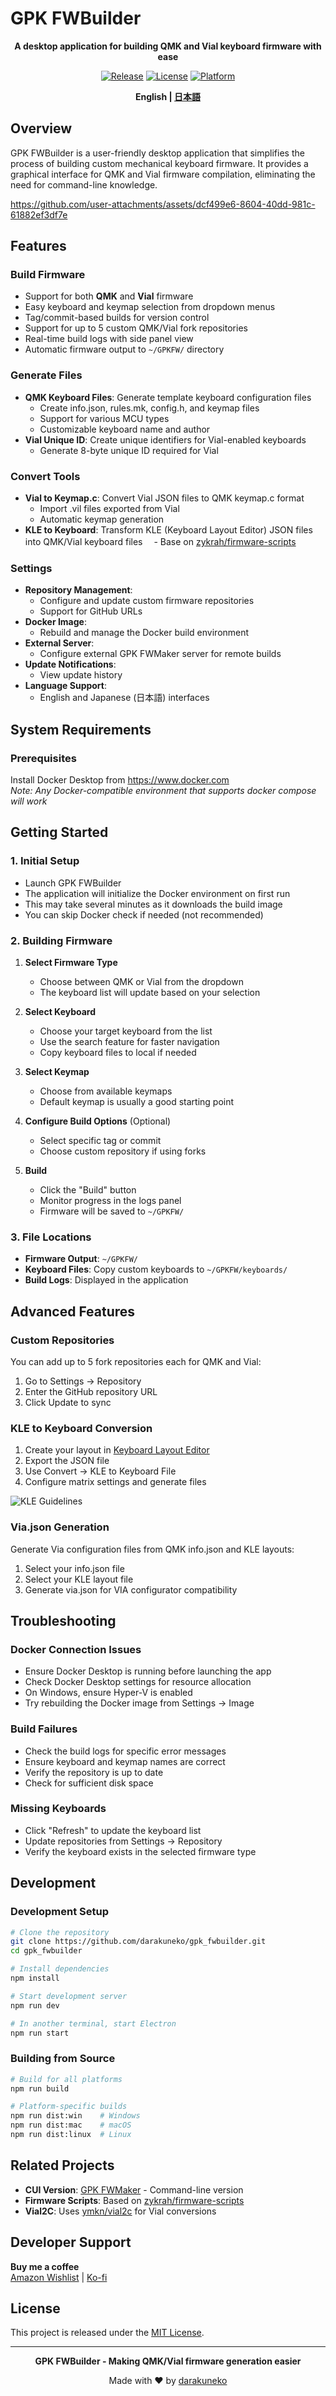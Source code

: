 # GPK FWBuilder

<div align="center">

**A desktop application for building QMK and Vial keyboard firmware with ease**

[![Release](https://img.shields.io/github/v/release/darakuneko/gpk_fwbuilder)](https://github.com/darakuneko/gpk_fwbuilder/releases)
[![License](https://img.shields.io/badge/license-MIT-blue.svg)](LICENSE)
[![Platform](https://img.shields.io/badge/platform-Windows%20%7C%20macOS%20%7C%20Linux-lightgrey)](https://github.com/darakuneko/gpk_fwbuilder)

**English | [日本語](README_ja.md)**

</div>

## Overview

GPK FWBuilder is a user-friendly desktop application that simplifies the process of building custom mechanical keyboard firmware. It provides a graphical interface for QMK and Vial firmware compilation, eliminating the need for command-line knowledge.

https://github.com/user-attachments/assets/dcf499e6-8604-40dd-981c-61882ef3df7e

## Features

### Build Firmware
- Support for both **QMK** and **Vial** firmware
- Easy keyboard and keymap selection from dropdown menus
- Tag/commit-based builds for version control
- Support for up to 5 custom QMK/Vial fork repositories
- Real-time build logs with side panel view
- Automatic firmware output to `~/GPKFW/` directory

### Generate Files
- **QMK Keyboard Files**: Generate template keyboard configuration files
  - Create info.json, rules.mk, config.h, and keymap files
  - Support for various MCU types
  - Customizable keyboard name and author
- **Vial Unique ID**: Create unique identifiers for Vial-enabled keyboards
  - Generate 8-byte unique ID required for Vial

### Convert Tools
- **Vial to Keymap.c**: Convert Vial JSON files to QMK keymap.c format
  - Import .vil files exported from Vial
  - Automatic keymap generation
- **KLE to Keyboard**: Transform KLE (Keyboard Layout Editor) JSON files into QMK/Vial keyboard files
　- Base on [zykrah/firmware-scripts](https://github.com/zykrah/firmware-scripts) 

### Settings
- **Repository Management**: 
  - Configure and update custom firmware repositories
  - Support for GitHub URLs
- **Docker Image**: 
  - Rebuild and manage the Docker build environment
- **External Server**: 
  - Configure external GPK FWMaker server for remote builds
- **Update Notifications**: 
  - View update history
- **Language Support**: 
  - English and Japanese (日本語) interfaces

## System Requirements

### Prerequisites
Install Docker Desktop from https://www.docker.com  
*Note: Any Docker-compatible environment that supports docker compose will work*

## Getting Started

### 1. Initial Setup
- Launch GPK FWBuilder
- The application will initialize the Docker environment on first run
- This may take several minutes as it downloads the build image
- You can skip Docker check if needed (not recommended)

### 2. Building Firmware

1. **Select Firmware Type**
   - Choose between QMK or Vial from the dropdown
   - The keyboard list will update based on your selection

2. **Select Keyboard**
   - Choose your target keyboard from the list
   - Use the search feature for faster navigation
   - Copy keyboard files to local if needed

3. **Select Keymap**
   - Choose from available keymaps
   - Default keymap is usually a good starting point

4. **Configure Build Options** (Optional)
   - Select specific tag or commit
   - Choose custom repository if using forks

5. **Build**
   - Click the "Build" button
   - Monitor progress in the logs panel
   - Firmware will be saved to `~/GPKFW/`

### 3. File Locations

- **Firmware Output**: `~/GPKFW/`
- **Keyboard Files**: Copy custom keyboards to `~/GPKFW/keyboards/`
- **Build Logs**: Displayed in the application

## Advanced Features

### Custom Repositories
You can add up to 5 fork repositories each for QMK and Vial:
1. Go to Settings → Repository
2. Enter the GitHub repository URL
3. Click Update to sync

### KLE to Keyboard Conversion
1. Create your layout in [Keyboard Layout Editor](http://www.keyboard-layout-editor.com/)
2. Export the JSON file
3. Use Convert → KLE to Keyboard File
4. Configure matrix settings and generate files

![KLE Guidelines](https://user-images.githubusercontent.com/5214078/212449850-e3fb4a3b-211d-4841-9128-7072bb05c7da.png)

### Via.json Generation
Generate Via configuration files from QMK info.json and KLE layouts:
1. Select your info.json file
2. Select your KLE layout file  
3. Generate via.json for VIA configurator compatibility

## Troubleshooting

### Docker Connection Issues
- Ensure Docker Desktop is running before launching the app
- Check Docker Desktop settings for resource allocation
- On Windows, ensure Hyper-V is enabled
- Try rebuilding the Docker image from Settings → Image

### Build Failures
- Check the build logs for specific error messages
- Ensure keyboard and keymap names are correct
- Verify the repository is up to date
- Check for sufficient disk space

### Missing Keyboards
- Click "Refresh" to update the keyboard list
- Update repositories from Settings → Repository
- Verify the keyboard exists in the selected firmware type

## Development

### Development Setup
```bash
# Clone the repository
git clone https://github.com/darakuneko/gpk_fwbuilder.git
cd gpk_fwbuilder

# Install dependencies
npm install

# Start development server
npm run dev

# In another terminal, start Electron
npm run start
```

### Building from Source
```bash
# Build for all platforms
npm run build

# Platform-specific builds
npm run dist:win    # Windows
npm run dist:mac    # macOS  
npm run dist:linux  # Linux
```

## Related Projects

- **CUI Version**: [GPK FWMaker](https://github.com/darakuneko/gpk_fwmaker) - Command-line version
- **Firmware Scripts**: Based on [zykrah/firmware-scripts](https://github.com/zykrah/firmware-scripts)
- **Vial2C**: Uses [ymkn/vial2c](http://ymkn.github.io/vial2c/) for Vial conversions

## Developer Support

**Buy me a coffee**  
[Amazon Wishlist](https://www.amazon.co.jp/hz/wishlist/ls/66VQJTRHISQT) | [Ko-fi](https://ko-fi.com/darakuneko)

## License

This project is released under the [MIT License](LICENSE).

---

<div align="center">

**GPK FWBuilder - Making QMK/Vial firmware generation easier**

Made with ❤ by [darakuneko](https://github.com/darakuneko)

</div>
